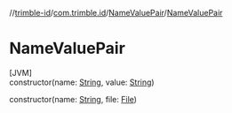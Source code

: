 //[trimble-id](../../../index.md)/[com.trimble.id](../index.md)/[NameValuePair](index.md)/[NameValuePair](-name-value-pair.md)

# NameValuePair

[JVM]\
constructor(name: [String](https://docs.oracle.com/javase/8/docs/api/java/lang/String.html), value: [String](https://docs.oracle.com/javase/8/docs/api/java/lang/String.html))

constructor(name: [String](https://docs.oracle.com/javase/8/docs/api/java/lang/String.html), file: [File](https://docs.oracle.com/javase/8/docs/api/java/io/File.html))
